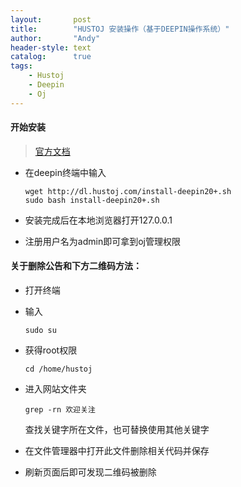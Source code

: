 ```yaml
---
layout:       post
title:        "HUSTOJ 安装操作（基于DEEPIN操作系统）"
author:       "Andy"
header-style: text
catalog:      true
tags:
    - Hustoj
    - Deepin
    - Oj
---
```

#### 开始安装
>[官方文档](https://github.com/zhblue/hustoj/)

- 在deepin终端中输入
    ```
    wget http://dl.hustoj.com/install-deepin20+.sh
    sudo bash install-deepin20+.sh
    ```

- 安装完成后在本地浏览器打开127.0.0.1

- 注册用户名为admin即可拿到oj管理权限

#### 关于删除公告和下方二维码方法：

- 打开终端

- 输入
    ```
    sudo su
    ```
- 获得root权限
    ```
    cd /home/hustoj
    ```
- 进入网站文件夹
    ```
    grep -rn 欢迎关注
    ```
    查找关键字所在文件，也可替换使用其他关键字

- 在文件管理器中打开此文件删除相关代码并保存

- 刷新页面后即可发现二维码被删除